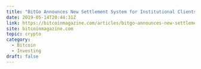 ```yaml
---
title: "BitGo Announces New Settlement System for Institutional Clients"
date: 2019-05-14T20:44:31Z
link: https://bitcoinmagazine.com/articles/bitgo-announces-new-settlement-system-institutional-clients/?utm_medium=RSS&utm_source=hune
site: bitcoinmagazine.com
topic: crypto
category:
  - Bitcoin
  - Investing
draft: false
---
```

